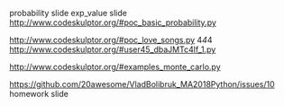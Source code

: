probability slide 
exp_value slide
http://www.codeskulptor.org/#poc_basic_probability.py

http://www.codeskulptor.org/#poc_love_songs.py
4*4*4
http://www.codeskulptor.org/#user45_dbaJMTc4lf_1.py

http://www.codeskulptor.org/#examples_monte_carlo.py

https://github.com/20awesome/VladBolibruk_MA2018Python/issues/10
homework slide